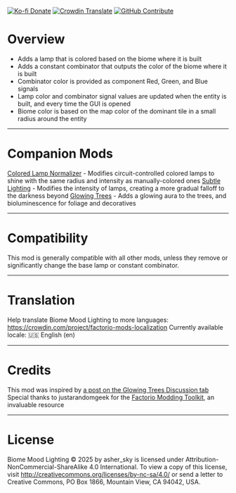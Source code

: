 [![Ko-fi Donate](https://img.shields.io/badge/Ko--fi-Donate%20-orange?logo=kofi&logoColor=white)](https://ko-fi.com/asher_sky) [![Crowdin Translate](https://img.shields.io/badge/Crowdin-Translate-green?logo=crowdin)](https://crowdin.com/project/factorio-mods-localization) [![GitHub Contribute](https://img.shields.io/badge/GitHub-Contribute-blue?logo=github)](https://github.com/jingleheimer-schmidt/biome-mood-lighting)

# Overview

* Adds a lamp that is colored based on the biome where it is built
* Adds a constant combinator that outputs the color of the biome where it is built
* Combinator color is provided as component Red, Green, and Blue signals
* Lamp color and combinator signal values are updated when the entity is built, and every time the GUI is opened
* Biome color is based on the map color of the dominant tile in a small radius around the entity

***

# Companion Mods

[Colored Lamp Normalizer](https://mods.factorio.com/mod/circuit-color-lamp-light-parity) - Modifies circuit-controlled colored lamps to shine with the same radius and intensity as manually-colored ones
[Subtle Lighting](https://mods.factorio.com/mod/dim_lamps) - Modifies the intensity of lamps, creating a more gradual falloff to the darkness beyond
[Glowing Trees](https://mods.factorio.com/mod/glowing_trees) - Adds a glowing aura to the trees, and bioluminescence for foliage and decoratives

***

# Compatibility

This mod is generally compatible with all other mods, unless they remove or significantly change the base lamp or constant combinator.

***

# Translation

Help translate Biome Mood Lighting to more languages: https://crowdin.com/project/factorio-mods-localization
Currently available locale:
🇺🇸 English (en)

***

# Credits

This mod was inspired by [a post on the Glowing Trees Discussion tab](https://mods.factorio.com/mod/glowing_trees/discussion/67790efaf222dda95da53fa0)
Special thanks to justarandomgeek for the [Factorio Modding Toolkit](https://github.com/justarandomgeek/vscode-factoriomod-debug), an invaluable resource

***

# License

Biome Mood Lighting © 2025 by asher_sky is licensed under Attribution-NonCommercial-ShareAlike 4.0 International.
To view a copy of this license, visit http://creativecommons.org/licenses/by-nc-sa/4.0/
or send a letter to Creative Commons, PO Box 1866, Mountain View, CA 94042, USA.
